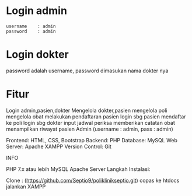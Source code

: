 # Login admin
```
username    : admin
password    : admin
```

# Login dokter
password adalah username, password dimasukan nama dokter nya

# Fitur
Login admin,pasien,dokter Mengelola dokter,pasien mengelola poli mengelola obat melakukan pendaftaran pasien login sbg pasien mendaftar ke poli login sbg dokter input jadwal periksa memberikan catatan obat menampilkan riwayat pasien Admin (username : admin, pass : admin)

Frontend: HTML, CSS, Bootstrap Backend: PHP Database: MySQL Web Server: Apache XAMPP Version Control: Git

INFO

PHP 7.x atau lebih MySQL Apache Server Langkah Instalasi:

Clone : (https://github.com/Septio9/poliklinikseptio.git) copas ke htdocs jalankan XAMPP
